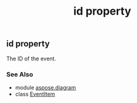 ﻿---
title: id property
second_title: Aspose.Diagram for Python via .NET API References
description: 
type: docs
weight: 60
url: /python-net/aspose.diagram/eventitem/id/
is_root: false
---

## id property


The ID of the event.

### See Also
* module [aspose.diagram](../../)
* class [EventItem](/diagram/python-net/aspose.diagram/eventitem)
